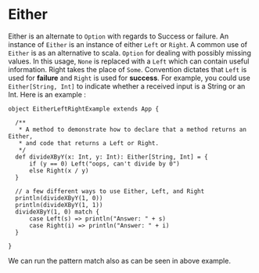 # Either 
Either is an alternate to `Option` with regards to Success or failure. 
An instance of `Either` is an instance of either `Left` or `Right`.
A common use of `Either` is as an alternative to scala.
`Option` for dealing with possibly missing values.
In this usage, `None` is replaced with a `Left` which can contain useful information. Right takes the place of `Some`. 
Convention dictates that `Left` is used for **failure** and `Right` is used for **success**.
For example, you could use `Either[String, Int]` to indicate whether a received input is a String or an Int.
Here is an example : 

```
object EitherLeftRightExample extends App {

  /**
   * A method to demonstrate how to declare that a method returns an Either,
   * and code that returns a Left or Right.
   */
  def divideXByY(x: Int, y: Int): Either[String, Int] = {
      if (y == 0) Left("oops, can't divide by 0")
      else Right(x / y)
  }
  
  // a few different ways to use Either, Left, and Right
  println(divideXByY(1, 0))
  println(divideXByY(1, 1))
  divideXByY(1, 0) match {
      case Left(s) => println("Answer: " + s)
      case Right(i) => println("Answer: " + i)
  }

}

```
We can run the pattern match also as  can be seen in above example.


